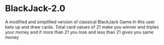 # BlackJack-2.0
A modified and simplified version of classical BlackJack Game.In this user bets up and draw cards. Total card values of 21 make you winner and triples your money and if more than 21 you lose and less than 21 gives you same money
